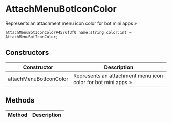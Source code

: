 # AttachMenuBotIconColor
Represents an attachment menu icon color for bot mini apps »

```
attachMenuBotIconColor#4576f3f0 name:string color:int = AttachMenuBotIconColor;
```

## Constructors
| Constructor | Description |
| ---- | ----------- |
| attachMenuBotIconColor | Represents an attachment menu icon color for bot mini apps » |


## Methods
| Method | Description |
| ---- | ----------- |



